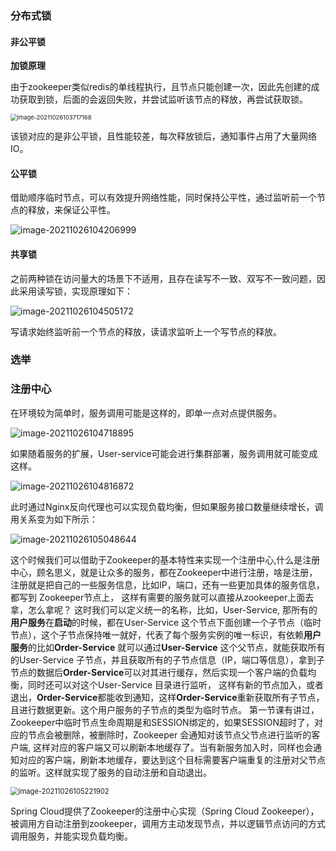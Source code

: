 ### 分布式锁

#### 非公平锁

**加锁原理**

由于zookeeper类似redis的单线程执行，且节点只能创建一次，因此先创建的成功获取到锁，后面的会返回失败，并尝试监听该节点的释放，再尝试获取锁。

<img src="https://imagebag.oss-cn-chengdu.aliyuncs.com/img/image-20211026103717168.png" alt="image-20211026103717168" style="zoom:67%;" />

该锁对应的是非公平锁，且性能较差，每次释放锁后，通知事件占用了大量网络IO。

#### 公平锁

借助顺序临时节点，可以有效提升网络性能，同时保持公平性，通过监听前一个节点的释放，来保证公平性。

![image-20211026104206999](https://imagebag.oss-cn-chengdu.aliyuncs.com/img/image-20211026104206999.png)

#### 共享锁

之前两种锁在访问量大的场景下不适用，且存在读写不一致、双写不一致问题，因此采用读写锁，实现原理如下：

![image-20211026104505172](https://imagebag.oss-cn-chengdu.aliyuncs.com/img/image-20211026104505172.png)

写请求始终监听前一个节点的释放，读请求监听上一个写节点的释放。

### 选举



### 注册中心

在环境较为简单时，服务调用可能是这样的，即单一点对点提供服务。

![image-20211026104718895](https://imagebag.oss-cn-chengdu.aliyuncs.com/img/image-20211026104718895.png)

如果随着服务的扩展，User-service可能会进行集群部署，服务调用就可能变成这样。

![image-20211026104816872](https://imagebag.oss-cn-chengdu.aliyuncs.com/img/image-20211026104816872.png)

此时通过Nginx反向代理也可以实现负载均衡，但如果服务接口数量继续增长，调用关系变为如下所示：

![image-20211026105048644](https://imagebag.oss-cn-chengdu.aliyuncs.com/img/image-20211026105048644.png)

这个时候我们可以借助于Zookeeper的基本特性来实现一个注册中心,什么是注册中心，顾名思义，就是让众多的服务，都在Zookeeper中进行注册，啥是注册，注册就是把自己的一些服务信息，比如IP，端口，还有一些更加具体的服务信息，都写到 Zookeeper节点上， 这样有需要的服务就可以直接从zookeeper上面去拿，怎么拿呢？ 这时我们可以定义统一的名称，比如，User-Service, 那所有的**用户服务**在**启动**的时候，都在User-Service 这个节点下面创建一个子节点（临时节点），这个子节点保持唯一就好，代表了每个服务实例的唯一标识，有依赖**用户服务**的比如**Order-Service** 就可以通过**User-Service** 这个父节点，就能获取所有的User-Service 子节点，并且获取所有的子节点信息（IP，端口等信息），拿到子节点的数据后**Order-Service**可以对其进行缓存，然后实现一个客户端的负载均衡，同时还可以对这个User-Service 目录进行监听， 这样有新的节点加入，或者退出，**Order-Service**都能收到通知，这样**Order-Service**重新获取所有子节点，且进行数据更新。这个用户服务的子节点的类型为临时节点。 第一节课有讲过，Zookeeper中临时节点生命周期是和SESSION绑定的，如果SESSION超时了，对应的节点会被删除，被删除时，Zookeeper 会通知对该节点父节点进行监听的客户端, 这样对应的客户端又可以刷新本地缓存了。当有新服务加入时，同样也会通知对应的客户端，刷新本地缓存，要达到这个目标需要客户端重复的注册对父节点的监听。这样就实现了服务的自动注册和自动退出。

<img src="https://imagebag.oss-cn-chengdu.aliyuncs.com/img/image-20211026105221902.png" alt="image-20211026105221902" style="zoom:80%;" />

Spring Cloud提供了Zookeeper的注册中心实现（Spring Cloud Zookeeper），被调用方自动注册到zookeeper，调用方主动发现节点，并以逻辑节点访问的方式调用服务，并能实现负载均衡。

